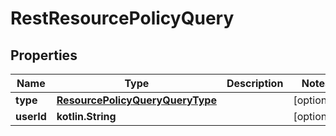 
# RestResourcePolicyQuery

## Properties
| Name | Type | Description | Notes |
| ------------ | ------------- | ------------- | ------------- |
| **type** | [**ResourcePolicyQueryQueryType**](ResourcePolicyQueryQueryType.md) |  |  [optional] |
| **userId** | **kotlin.String** |  |  [optional] |
